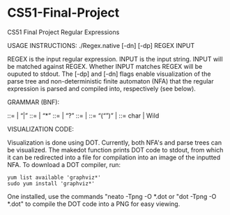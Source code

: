 CS51-Final-Project
==================

CS51 Final Project Regular Expressions

USAGE INSTRUCTIONS:
./Regex.native [-dn] [-dp] REGEX INPUT

REGEX is the input regular expression.  INPUT is the input string.  INPUT will be
matched against REGEX.  Whether INPUT matches REGEX will be ouputed to stdout. 
The [-dp] and [-dn] flags enable visualization of the parse tree and non-deterministic
finite automaton (NFA) that the regular expression is parsed and compiled into,
respectively (see below).  

GRAMMAR (BNF):

<re> ::= <re1> | <re1> “|” <re>
<re1> ::= <re2> | <re2> “*”
<re2> ::= <re3> | <re3> “?”
<re3> ::= <atom> | <atom> <re3>
<atom> ::= “(“<re>”)” | <schar>
<schar> ::= char | Wild


VISUALIZATION CODE:

Visualization is done using DOT.  Currently, both NFA's and parse trees
can be visualized.   The makedot function prints DOT code to stdout, 
from which it can be redirected into a file for compilation into an image 
of the inputted NFA. To download a DOT compiler, run:

	yum list available 'graphviz*'
	sudo yum install 'graphviz*'

One installed, use the commands "neato  -Tpng -O *.dot or "dot  -Tpng -O *.dot"
to compile the DOT code into a PNG for easy viewing.